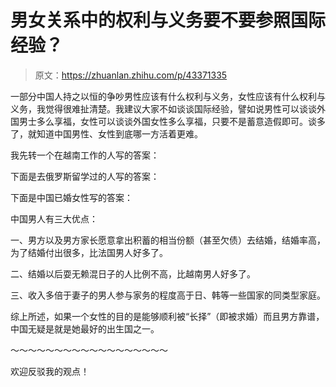 # 男女关系中的权利与义务要不要参照国际经验？

> 原文：<https://zhuanlan.zhihu.com/p/43371335>

一部分中国人持之以恒的争吵男性应该有什么权利与义务，女性应该有什么权利与义务，我觉得很难扯清楚。我建议大家不如谈谈国际经验，譬如说男性可以谈谈外国男士多么享福，女性可以谈谈外国女性多么享福，只要不是蓄意造假即可。谈多了，就知道中国男性、女性到底哪一方活着更难。

我先转一个在越南工作的人写的答案：

[](https://www.zhihu.com/question/55325998/answer/160003200)

下面是去俄罗斯留学过的人写的答案：

[](https://www.zhihu.com/question/269349525/answer/395769333)

下面是中国已婚女性写的答案：

[](https://www.zhihu.com/question/56082323/answer/147739355)

中国男人有三大优点：

一、男方以及男方家长愿意拿出积蓄的相当份额（甚至欠债）去结婚，结婚率高，为了结婚付出很多，比法国男人好多了。

二、结婚以后耍无赖混日子的人比例不高，比越南男人好多了。

三、收入多倍于妻子的男人参与家务的程度高于日、韩等一些国家的同类型家庭。

综上所述，如果一个女性的目的是能够顺利被“长择”（即被求婚）而且男方靠谱，中国无疑是就是她最好的出生国之一。

～～～～～～～～～～～～～～～～～～

欢迎反驳我的观点！
